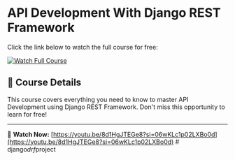 # API Development With Django REST Framework

Click the link below to watch the full course for free:

[![Watch Full Course](https://img.shields.io/badge/Watch%20Now-YouTube-red?style=for-the-badge&logo=youtube)](https://youtu.be/8d1HgJTEGe8?si=06wKLc1p02LXBo0d)

## 📌 Course Details
This course covers everything you need to know to master API Development using Django REST Framework. Don't miss this opportunity to learn for free!

---

🎥 **Watch Now:** [https://youtu.be/8d1HgJTEGe8?si=06wKLc1p02LXBo0d](https://youtu.be/8d1HgJTEGe8?si=06wKLc1p02LXBo0d)
#   d j a n g o _ d r f _ p r o j e c t  
 